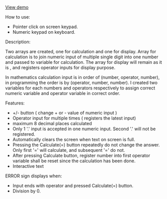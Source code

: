 [View demo](https://yuejiahz.github.io/calculator/)

How to use: 

* Pointer click on screen keypad. 
* Numeric keypad on keyboard.

Description:

Two arrays are created, one for calculation and one for display.
Array for calculation is to join numeric input of multiple single digit into one number and passed to variable for calculation.
The array for display will remain as it is , and registers operator inputs for display purpose.

In mathematics calculation input is in order of (number, operator, number), 
in programming the order is by (operator, number, number). 
I created two variables for each numbers and operators respectively to assign correct numeric variable and operator variable in correct order. 

Features:

* +/- button ( change + or - value of numeric input )
* Operator input for multiple times ( registers the latest input)
* maximum 8 decimal places calculated 
* Only 1 '.' input is accepted in one numeric input. Second '.' will not be registered.
* Automatically clears the screen when text on screen is full.
* Pressing the Calculate(=) button repeatedly do not change the answer. Only first '=' will calculate, and subsequent '=' do not. 
* After pressing Calculate button, register number into first operator variable shall be reset since the calculation has been done.
* Interactive text 

ERROR sign displays when:

* Input ends with operator and pressed Calculate(=) button.
* Division by 0.
